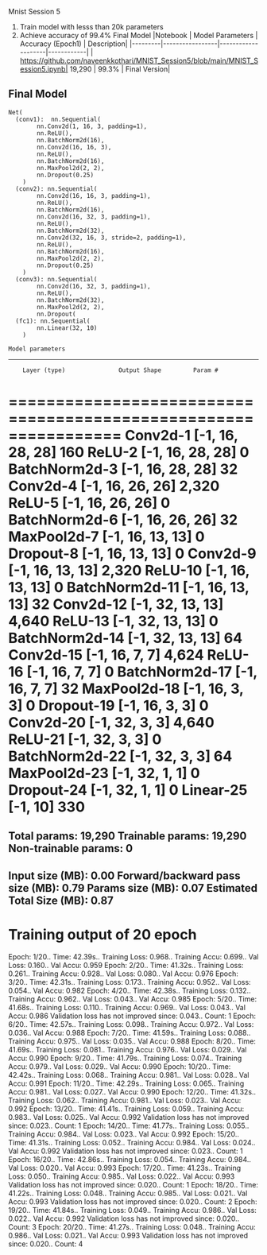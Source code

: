 Mnist Session 5 
1. Train model with lesss than 20k parameters
2. Achieve accuracy of 99.4%
Final Model
|Notebook | Model Parameters | Accuracy (Epoch1) | Description|
|---------|-----------------|--------------------|------------|
| https://github.com/naveenkkothari/MNIST_Session5/blob/main/MNIST_Session5.ipynb| 19,290 | 99.3% | Final Version|

## Final Model 

    Net(
      (conv1):  nn.Sequential(
            nn.Conv2d(1, 16, 3, padding=1),
            nn.ReLU(),
            nn.BatchNorm2d(16),
            nn.Conv2d(16, 16, 3),
            nn.ReLU(),
            nn.BatchNorm2d(16),
            nn.MaxPool2d(2, 2),
            nn.Dropout(0.25)
        )
      (conv2): nn.Sequential(
            nn.Conv2d(16, 16, 3, padding=1),
            nn.ReLU(),
            nn.BatchNorm2d(16),
            nn.Conv2d(16, 32, 3, padding=1),
            nn.ReLU(),
            nn.BatchNorm2d(32),
            nn.Conv2d(32, 16, 3, stride=2, padding=1),
            nn.ReLU(),
            nn.BatchNorm2d(16),
            nn.MaxPool2d(2, 2),
            nn.Dropout(0.25)
        )
      (conv3): nn.Sequential(
            nn.Conv2d(16, 32, 3, padding=1),
            nn.ReLU(),
            nn.BatchNorm2d(32),
            nn.MaxPool2d(2, 2),
            nn.Dropout(
      (fc1): nn.Sequential(
            nn.Linear(32, 10)
        )

    Model parameters
----------------------------------------------------------------
        Layer (type)               Output Shape         Param #
================================================================
            Conv2d-1           [-1, 16, 28, 28]             160
              ReLU-2           [-1, 16, 28, 28]               0
       BatchNorm2d-3           [-1, 16, 28, 28]              32
            Conv2d-4           [-1, 16, 26, 26]           2,320
              ReLU-5           [-1, 16, 26, 26]               0
       BatchNorm2d-6           [-1, 16, 26, 26]              32
         MaxPool2d-7           [-1, 16, 13, 13]               0
           Dropout-8           [-1, 16, 13, 13]               0
            Conv2d-9           [-1, 16, 13, 13]           2,320
             ReLU-10           [-1, 16, 13, 13]               0
      BatchNorm2d-11           [-1, 16, 13, 13]              32
           Conv2d-12           [-1, 32, 13, 13]           4,640
             ReLU-13           [-1, 32, 13, 13]               0
      BatchNorm2d-14           [-1, 32, 13, 13]              64
           Conv2d-15             [-1, 16, 7, 7]           4,624
             ReLU-16             [-1, 16, 7, 7]               0
      BatchNorm2d-17             [-1, 16, 7, 7]              32
        MaxPool2d-18             [-1, 16, 3, 3]               0
          Dropout-19             [-1, 16, 3, 3]               0
           Conv2d-20             [-1, 32, 3, 3]           4,640
             ReLU-21             [-1, 32, 3, 3]               0
      BatchNorm2d-22             [-1, 32, 3, 3]              64
        MaxPool2d-23             [-1, 32, 1, 1]               0
          Dropout-24             [-1, 32, 1, 1]               0
           Linear-25                   [-1, 10]             330
================================================================
Total params: 19,290
Trainable params: 19,290
Non-trainable params: 0
----------------------------------------------------------------
Input size (MB): 0.00
Forward/backward pass size (MB): 0.79
Params size (MB): 0.07
Estimated Total Size (MB): 0.87
----------------------------------------------------------------

# Training output of 20 epoch
Epoch: 1/20..  Time: 42.39s.. Training Loss: 0.968..  Training Accu: 0.699..  Val Loss: 0.160..  Val Accu: 0.959
Epoch: 2/20..  Time: 41.32s.. Training Loss: 0.261..  Training Accu: 0.928..  Val Loss: 0.080..  Val Accu: 0.976
Epoch: 3/20..  Time: 42.31s.. Training Loss: 0.173..  Training Accu: 0.952..  Val Loss: 0.054..  Val Accu: 0.982
Epoch: 4/20..  Time: 42.38s.. Training Loss: 0.132..  Training Accu: 0.962..  Val Loss: 0.043..  Val Accu: 0.985
Epoch: 5/20..  Time: 41.68s.. Training Loss: 0.110..  Training Accu: 0.969..  Val Loss: 0.043..  Val Accu: 0.986
Validation loss has not improved since: 0.043.. Count:  1
Epoch: 6/20..  Time: 42.57s.. Training Loss: 0.098..  Training Accu: 0.972..  Val Loss: 0.036..  Val Accu: 0.988
Epoch: 7/20..  Time: 41.59s.. Training Loss: 0.088..  Training Accu: 0.975..  Val Loss: 0.035..  Val Accu: 0.988
Epoch: 8/20..  Time: 41.69s.. Training Loss: 0.081..  Training Accu: 0.976..  Val Loss: 0.029..  Val Accu: 0.990
Epoch: 9/20..  Time: 41.79s.. Training Loss: 0.074..  Training Accu: 0.979..  Val Loss: 0.029..  Val Accu: 0.990
Epoch: 10/20..  Time: 42.42s.. Training Loss: 0.068..  Training Accu: 0.981..  Val Loss: 0.028..  Val Accu: 0.991
Epoch: 11/20..  Time: 42.29s.. Training Loss: 0.065..  Training Accu: 0.981..  Val Loss: 0.027..  Val Accu: 0.990
Epoch: 12/20..  Time: 41.32s.. Training Loss: 0.062..  Training Accu: 0.981..  Val Loss: 0.023..  Val Accu: 0.992
Epoch: 13/20..  Time: 41.41s.. Training Loss: 0.059..  Training Accu: 0.983..  Val Loss: 0.025..  Val Accu: 0.992
Validation loss has not improved since: 0.023.. Count:  1
Epoch: 14/20..  Time: 41.77s.. Training Loss: 0.055..  Training Accu: 0.984..  Val Loss: 0.023..  Val Accu: 0.992
Epoch: 15/20..  Time: 41.31s.. Training Loss: 0.052..  Training Accu: 0.984..  Val Loss: 0.024..  Val Accu: 0.992
Validation loss has not improved since: 0.023.. Count:  1
Epoch: 16/20..  Time: 42.86s.. Training Loss: 0.054..  Training Accu: 0.984..  Val Loss: 0.020..  Val Accu: 0.993
Epoch: 17/20..  Time: 41.23s.. Training Loss: 0.050..  Training Accu: 0.985..  Val Loss: 0.022..  Val Accu: 0.993
Validation loss has not improved since: 0.020.. Count:  1
Epoch: 18/20..  Time: 41.22s.. Training Loss: 0.048..  Training Accu: 0.985..  Val Loss: 0.021..  Val Accu: 0.993
Validation loss has not improved since: 0.020.. Count:  2
Epoch: 19/20..  Time: 41.84s.. Training Loss: 0.049..  Training Accu: 0.986..  Val Loss: 0.022..  Val Accu: 0.992
Validation loss has not improved since: 0.020.. Count:  3
Epoch: 20/20..  Time: 41.27s.. Training Loss: 0.048..  Training Accu: 0.986..  Val Loss: 0.021..  Val Accu: 0.993
Validation loss has not improved since: 0.020.. Count:  4

    
